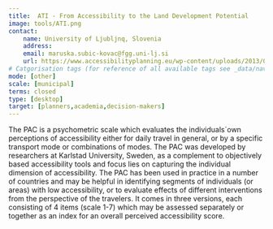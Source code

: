 ```yaml
---
title:  ATI - From Accessibility to the Land Development Potential
image: tools/ATI.png
contact:
    name: University of Ljubljnq, Slovenia
    address: 
    email: maruska.subic-kovac@fgg.uni-lj.si
    url: https://www.accessibilityplanning.eu/wp-content/uploads/2013/01/17-ATI-R.pdf 
# Catgorisation tags (for reference of all available tags see _data/navigation_tools.yml file):
mode: [other]
scale: [municipal]
terms: closed 
type: [desktop]
target: [planners,academia,decision-makers]
---
```


The PAC is a psychometric scale which evaluates the individuals´own perceptions of accessibility either for daily travel in general, or by a specific transport mode or combinations of modes. The PAC was developed by researchers at Karlstad University, Sweden, as a complement to objectively based accessibility tools and focus lies on capturing the individual dimension of accessibility. The PAC has been used in practice in a number of countries and may be helpful in identifying segments of individuals (or areas) with low accessibility, or to evaluate effects of different interventions from the perspective of the travelers. It comes in three versions, each consisting of 4 items (scale 1-7) which may be assessed separately or together as an index for an overall perceived accessibility score. 